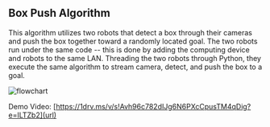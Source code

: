 ## Box Push Algorithm
This algorithm utilizes two robots that detect a box through their cameras and push the box together toward a randomly located goal. 
The two robots run under the same code -- this is done by adding the computing device and robots to the same LAN. Threading the two robots through Python, they execute the same algorithm to stream camera, detect, and push the box to a goal.


![flowchart](https://github.com/user-attachments/assets/f5ba850f-8e24-4e3a-887f-5aeb824bfbd2)


Demo Video:
[https://1drv.ms/v/s!Avh96c782dIJg6N6PXcCpusTM4qDig?e=ILTZb2](url)
